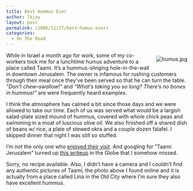```yaml
---
title: Best Hummus Ever
author: lbjay
layout: post
permalink: /2006/11/27/best-humus-ever/
categories:
  - On The Road
---
```

<abbr class="unapi-id" title=""><!-- &nbsp; --></abbr> 

<img alt="humus.jpg" id="image44" title="humus.jpg" style="margin: 10px; float: right" src="http://blog.reallywow.com/static/uploads/2006/11/humus.jpg" />While in Israel a month ago for work, some of my co-workers took me for a lunchtime humus adventure to a place called Taami. It&#8217;s a hummus-slinging hole-in-the-wall in downtown Jerusalem. The owner is infamous for rushing customers through their meal once they&#8217;ve been served so that he can turn the table. *&#8220;Don&#8217;t chew&#8211;swallow!&#8221;* and *&#8220;What&#8217;s taking you so long? There&#8217;s no bones in hummus!&#8221;* are were frequently heard examples.

I think the atmosphere has calmed a bit since those days and we were allowed to take our time. Each of us was served what would be a largish salad-plate sized mound of hummus, covered with whole chick peas and swimming in a moat of luscious olive oil. We also finished off a shared dish of beans w/ rice, a plate of stewed okra and a couple dozen falafel. I skipped dinner that night I was still so stuffed.

I&#8217;m not the only one who [enjoyed their visit][1]. And googling for &#8220;Taami Jerusalem&#8221; turned up [this writeup][2] in the Globe that I somehow missed.

Sorry, no recipe available. Also, I didn&#8217;t have a camera and I couldn&#8217;t find any authentic pictures of Taami; the photo above I found online and it is actually from a place called Lina in the Old City where I&#8217;m sure they also have excellent hummus.

 [1]: http://www.jewlicious.com/index.php?p=733
 [2]: http://www.boston.com/travel/articles/2006/11/12/humus_in_jerusalem_its_tradition/